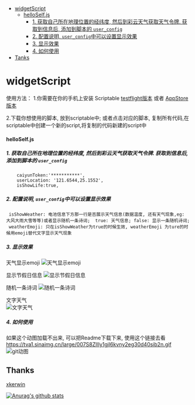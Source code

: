 - [ widgetScript](#head1)
	- [ helloSelf.js](#head2)
		- [1. 获取自己所在地理位置的经纬度, 然后到彩云天气获取天气令牌. 获取到信息后, 添加到脚本的 `user_config` ](#head3)
		- [2. 配置说明, `user_config`中可以设置显示效果](#head4)
		- [3. 显示效果](#head5)
		- [4. 如何使用](#head6)
- [ Tanks](#head7)
# <span id="head1"> widgetScript</span>

使用方法：
1.你需要在你的手机上安装 Scriptable [testflight版本](https://testflight.apple.com/join/uN1vTqxk) 或者 [AppStore版本](https://apps.apple.com/cn/app/scriptable/id1405459188)

2.下载你想使用的脚本, 放到scriptable中; 或者点击对应的脚本, 复制所有代码,在scriptable中创建一个新的script,将复制的代码新建的script中


#### <span id="head2"> helloSelf.js</span>

##### <span id="head3">1. 获取自己所在地理位置的经纬度, 然后到彩云天气获取天气令牌. 获取到信息后, 添加到脚本的 `user_config` </span>
```
	caiyunToken:'***********',
	userLocation: '121.6544,25.1552',
	isShowLife:true,
```
##### <span id="head4">2. 配置说明, `user_config`中可以设置显示效果</span>

```
 isShowWeather: 电池信息下方那一行是否展示天气信息(数据温度, 还有天气现象,eg: 大风大雨大雪等等)或者显示随机一条诗词;  true: 天气信息; false: 显示一条随机诗词;
 weatherEmoji: 只在isShowWeather为true的时候生效, weatherEmoji 为ture的时候用emoji替代文字显示天气现象

```

##### <span id="head5">3. 显示效果</span>

天气显示emoji ![天气显示emoji](https://tva1.sinaimg.cn/large/007S8ZIlly1gjl6238pshj30je0cyjtz.jpg)

显示节假日信息 ![显示节假日信息](https://tva1.sinaimg.cn/large/007S8ZIlly1gjl63i60vsj30j80awq52.jpg)


随机一条诗词  ![随机一条诗词](https://tva1.sinaimg.cn/large/007S8ZIlly1gjl640x4cmj30j40aeq4z.jpg)

文字天气  
![文字天气](https://tva1.sinaimg.cn/large/007S8ZIlly1gjl651dzy4j30j609y40f.jpg)




##### <span id="head6">4. 如何使用</span>
如果这个动图加载不出来, 可以把Readme下载下来, 使用这个链接去看 https://tva1.sinaimg.cn/large/007S8ZIlly1gjl6kvny2eg30d40sib2n.gif
![git动图](https://tva1.sinaimg.cn/large/007S8ZIlly1gjl6kvny2eg30d40sib2n.gif)

## <span id="head7"> Thanks</span>
[xkerwin](https://github.com/xkerwin/Scriptbale/tree/main/Weather)


[![Anurag's github stats](https://github-readme-stats.vercel.app/api?username=SuQiankun)](https://github.com/anuraghazra/github-readme-stats)
